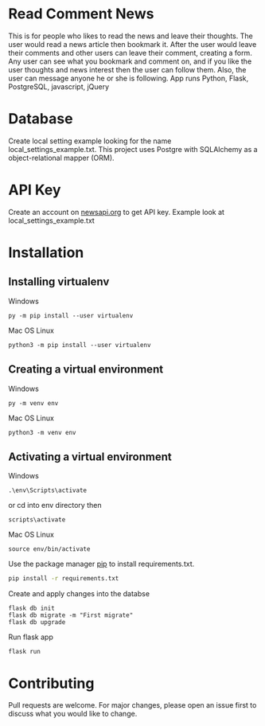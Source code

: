 # Read Comment News

This is for people who likes to read the news and leave their thoughts. The user would read a news article then bookmark it. After the user would leave their comments and other users can leave their comment, creating a form. Any user can see what you bookmark and comment on, and if you like the user thoughts and news interest then the user can follow them. Also, the user can message anyone he or she is following. 
App runs Python, Flask, PostgreSQL, javascript, jQuery

# Database 

Create local setting example looking for the name local_settings_example.txt. This project uses Postgre with SQLAlchemy as a object-relational mapper (ORM). 

# API Key

Create an account on [newsapi.org](https://newsapi.org/) to get API key.
Example look at local_settings_example.txt


# Installation

## Installing virtualenv

Windows

```
py -m pip install --user virtualenv
```

Mac OS Linux

```
python3 -m pip install --user virtualenv

```
## Creating a virtual environment

Windows
```
py -m venv env
```
Mac OS Linux
```
python3 -m venv env
```

## Activating a virtual environment

Windows
```
.\env\Scripts\activate
```

or cd into env directory then
```
scripts\activate
```
Mac OS Linux

```
source env/bin/activate
```

Use the package manager [pip](https://pip.pypa.io/en/stable/) to install requirements.txt.

```bash
pip install -r requirements.txt
```

Create and apply changes into the databse

```
flask db init
flask db migrate -m "First migrate"
flask db upgrade
```

Run flask app

```
flask run
```
# Contributing
Pull requests are welcome. For major changes, please open an issue first to discuss what you would like to change.

